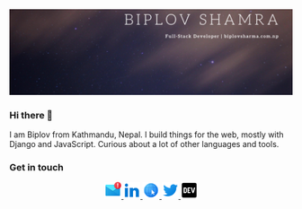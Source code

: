 
<img src='https://raw.githubusercontent.com/beingbiplov/beingbiplov/master/icons/biplov_header1.png' alt='Biplov'/>

### Hi there 👋
I am Biplov from Kathmandu, Nepal. I build things for the web, mostly with Django and JavaScript. Curious about a lot of other languages and tools.

<h3> Get in touch </h3>


<div align='center'>  
  <a href = "mailto: sharmabiplov@gmail.com">
    <img width='30' height='30'  src='https://raw.githubusercontent.com/beingbiplov/beingbiplov/master/icons/mailicon.png' alt='email'/>
  </a>
  <a  href = 'https://biplovsharma.com.np/'>
   <img width='30' height='30'  src='https://raw.githubusercontent.com/beingbiplov/beingbiplov/master/icons/linkedinicon.png' alt='LinkedIn'/>
  </a> 
  <a  href = 'https://www.linkedin.com/in/beingbiplov/' >
   <img width='30' height='30'  src='https://raw.githubusercontent.com/beingbiplov/beingbiplov/master/icons/interneticon.png' alt='Website'/>
  </a> 
  <a  href = 'https://twitter.com/BeingBiplov' >
   <img  width='30' height='30'  src='https://raw.githubusercontent.com/beingbiplov/beingbiplov/master/icons/twittericon.png' alt='Twitter'/>
  </a>
  <a  href = 'https://dev.to/biplov/' >
   <img width='30' height='30'  src='https://raw.githubusercontent.com/beingbiplov/beingbiplov/master/icons/devicon.png' alt='Dev.to'/>
  </a>
</div>


 
  
<!--
**beingbiplov/beingbiplov** is a ✨ _special_ ✨ repository because its `README.md` (this file) appears on your GitHub profile.

Here are some ideas to get you started:

- 🔭 I’m currently working on ...
- 🌱 I’m currently learning ...
- 👯 I’m looking to collaborate on ...
- 🤔 I’m looking for help with ...
- 💬 Ask me about ...
- 📫 How to reach me: ...
- 😄 Pronouns: ...
- ⚡ Fun fact: ...
-->
